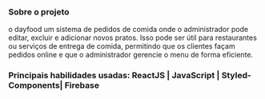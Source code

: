 ### Sobre o projeto
o dayfood um sistema de pedidos de comida onde o administrador pode editar, excluir e adicionar novos pratos. Isso pode ser útil para restaurantes ou serviços de entrega de comida, permitindo que os clientes façam pedidos online e que o administrador gerencie o menu de forma eficiente.

### Principais habilidades usadas: ReactJS | JavaScript | Styled-Components| Firebase
